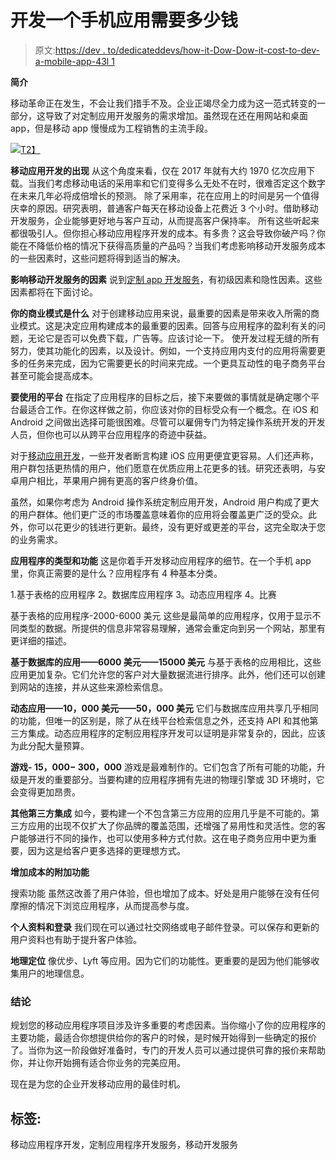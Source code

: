 # 开发一个手机应用需要多少钱

> 原文:[https://dev . to/dedicateddevs/how-it-Dow-Dow-it-cost-to-dev-a-mobile-app-43l 1](https://dev.to/dedicateddevs/how-much-does-it-cost-to-develop-a-mobile-app-43l1)

**简介**

移动革命正在发生，不会让我们措手不及。企业正竭尽全力成为这一范式转变的一部分，这导致了对定制应用开发服务的需求增加。虽然现在还在用网站和桌面 app，但是移动 app 慢慢成为工程销售的主流手段。

[![](../Images/a695e35113ad5d58bf1e11dae9c36b89.png)T2】](https://res.cloudinary.com/practicaldev/image/fetch/s--nHBqsh3x--/c_limit%2Cf_auto%2Cfl_progressive%2Cq_auto%2Cw_880/https://image.ibb.co/nxMsHd/How_Much_Does_it_Cost_to_Develop_a_Mobile_App.png)

**移动应用开发的出现**
从这个角度来看，仅在 2017 年就有大约 1970 亿次应用下载。当我们考虑移动电话的采用率和它们变得多么无处不在时，很难否定这个数字在未来几年必将成倍增长的预测。
除了采用率，花在应用上的时间是另一个值得庆幸的原因。研究表明，普通客户每天在移动设备上花费近 3 个小时。借助移动开发服务，企业能够更好地与客户互动，从而提高客户保持率。
所有这些听起来都很吸引人。但你担心移动应用程序开发的成本。有多贵？这会导致你破产吗？你能在不降低价格的情况下获得高质量的产品吗？当我们考虑影响移动开发服务成本的一些因素时，这些问题将得到适当的解决。

**影响移动开发服务的因素**
说到[定制 app 开发服务](https://dedicateddevelopers.com)，有初级因素和隐性因素。这些因素都将在下面讨论。

**你的商业模式是什么**
对于创建移动应用来说，最重要的因素是带来收入所需的商业模式。这是决定应用构建成本的最重要的因素。回答与应用程序的盈利有关的问题，无论它是否可以免费下载，广告等。应该讨论一下。
使开发过程无缝的所有努力，使其功能化的因素，以及设计。例如，一个支持应用内支付的应用将需要更多的任务来完成，因为它需要更长的时间来完成。一个更具互动性的电子商务平台甚至可能会提高成本。

**要使用的平台**
在指定了应用程序的目标之后，接下来要做的事情就是确定哪个平台最适合工作。在你这样做之前，你应该对你的目标受众有一个概念。在 iOS 和 Android 之间做出选择可能很困难。尽管可以雇佣专门为特定操作系统开发的开发人员，但你也可以从跨平台应用程序的奇迹中获益。

对于[移动应用开发](https://dedicateddevelopers.com/mobile-application-development)，一些开发者断言构建 iOS 应用更便宜更容易。人们还声称，用户群包括更热情的用户，他们愿意在优质应用上花更多的钱。研究还表明，与安卓用户相比，苹果用户拥有更高的客户终身价值。

虽然，如果你考虑为 Android 操作系统定制应用开发，Android 用户构成了更大的用户群体。他们更广泛的市场覆盖意味着你的应用将会覆盖更广泛的受众。此外，你可以花更少的钱进行更新。最终，没有更好或更差的平台，这完全取决于您的业务需求。

**应用程序的类型和功能**
这是你着手开发移动应用程序的细节。在一个手机 app 里，你真正需要的是什么？应用程序有 4 种基本分类。

1.基于表格的应用程序
2。数据库应用程序
3。动态应用程序
4。比赛

基于表格的应用程序-2000-6000 美元
这些是最简单的应用程序，仅用于显示不同类型的数据。所提供的信息非常容易理解，通常会重定向到另一个网站，那里有更详细的描述。

**基于数据库的应用——6000 美元——15000 美元**
与基于表格的应用相比，这些应用更加复杂。它们允许您的客户对大量数据流进行排序。此外，他们还可以创建到网站的连接，并从这些来源检索信息。

**动态应用——10，000 美元——50，000 美元**
它们与数据库应用共享几乎相同的功能，但唯一的区别是，除了从在线平台检索信息之外，还支持 API 和其他第三方集成。动态应用程序的定制应用程序开发可以证明是非常复杂的，因此，应该为此分配大量预算。

**游戏- $15，000-$ 300，000**
游戏是最难制作的。它们包含了所有可能的功能，升级是开发的重要部分。当要构建的应用程序拥有先进的物理引擎或 3D 环境时，它会变得更加昂贵。

**其他第三方集成**
如今，要构建一个不包含第三方应用的应用几乎是不可能的。第三方应用的出现不仅扩大了你品牌的覆盖范围，还增强了易用性和灵活性。您的客户能够进行不同的操作，也可以使用多种方式付款。这在电子商务应用中更为重要，因为这是给客户更多选择的更理想方式。

**增加成本的附加功能**

搜索功能
虽然这改善了用户体验，但也增加了成本。好处是用户能够在没有任何摩擦的情况下浏览应用程序，从而提高参与度。

**个人资料和登录**
我们现在可以通过社交网络或电子邮件登录。可以保存和更新的用户资料也有助于提升客户体验。

**地理定位**
像优步、Lyft 等应用。因为它们的功能性。更重要的是因为他们能够收集用户的地理信息。

### 结论

规划您的移动应用程序项目涉及许多重要的考虑因素。当你缩小了你的应用程序的主要功能，最适合你想提供给你的客户的时候，是时候开始得到一些确定的报价了。当你为这一阶段做好准备时，专门的开发人员可以通过提供可靠的报价来帮助你，并让你开始拥有适合你业务的完美应用。

现在是为您的企业开发移动应用的最佳时机。

## [](#tags)标签:

移动应用程序开发，定制应用程序开发服务，移动开发服务